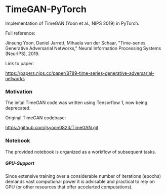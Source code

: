 # TimeGAN-PyTorch
  Implementation of TimeGAN (Yoon et al., NIPS 2019) in PyTorch.

  Full reference:
  
  Jinsung Yoon, Daniel Jarrett, Mihaela van der Schaar, 
  "Time-series Generative Adversarial Networks," 
  Neural Information Processing Systems (NeurIPS), 2019.
  
  Link to paper:
  
  https://papers.nips.cc/paper/8789-time-series-generative-adversarial-networks

### Motivation
  The inital TimeGAN code was written using Tensorflow 1, now being deprecated.

  Original TimeGAN codebase:

  https://github.com/jsyoon0823/TimeGAN.git

### Notebook
  The provided notebook is organized as a workflow of subsequent tasks.

##### GPU-Support
  Since extensive training over a considerable number of iterations (epochs) demands vast computional power it is advisable and practical to rely on GPU (or other      resources that offer accelarted computations).
